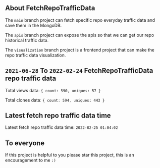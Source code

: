 ## About FetchRepoTrafficData

The `main` branch project can fetch specific repo everyday traffic data and save them in the MongoDB.

The `apis` branch project can expose the apis so that we can get our repo historical traffic data.

The `visualization` branch project is a frontend project that can make the repo traffic data visualization.

## `2021-06-28` To `2022-02-24` FetchRepoTrafficData repo traffic data

Total views data: `{ count: 590, uniques: 57 }`

Total clones data: `{ count: 594, uniques: 443 }`

## Latest fetch repo traffic data time

Latest fetch repo traffic data time: `2022-02-25 01:04:02`

## To everyone

If this project is helpful to you please star this project, this is an encouragement to me `:)`



